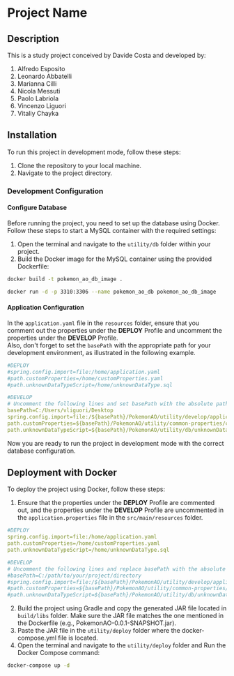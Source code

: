 # Project Name

## Description
This is a study project conceived by Davide Costa and developed by:
1. Alfredo Esposito
2. Leonardo Abbatelli
3. Marianna Cilli
4. Nicola Messuti
5. Paolo Labriola
6. Vincenzo Liguori
7. Vitaliy Chayka

## Installation
To run this project in development mode, follow these steps:

1. Clone the repository to your local machine.
2. Navigate to the project directory.

### Development Configuration

#### Configure Database
Before running the project, you need to set up the database using Docker.  
Follow these steps to start a MySQL container with the required settings:
1. Open the terminal and navigate to the `utility/db` folder within your project.
2. Build the Docker image for the MySQL container using the provided Dockerfile:
```bash
docker build -t pokemon_ao_db_image .
```  
```bash
docker run -d -p 3310:3306 --name pokemon_ao_db pokemon_ao_db_image
```  
#### Application Configuration
In the `application.yaml` file in the `resources` folder, ensure that you comment out the properties under the **DEPLOY** Profile and uncomment the properties under the **DEVELOP** Profile.  
Also, don't forget to set the `basePath` with the appropriate path for your development environment, as illustrated in the following example.
```yaml
#DEPLOY
#spring.config.import=file:/home/application.yaml
#path.customProperties=/home/customProperties.yaml
#path.unknownDataTypeScript=/home/unknownDataType.sql

#DEVELOP
# Uncomment the following lines and set basePath with the absolute path to the project directory
basePath=C:/Users/vliguori/Desktop
spring.config.import=file:/${basePath}/PokemonAO/utility/develop/application.yaml
path.customProperties=${basePath}/PokemonAO/utility/common-properties/customProperties.yaml
path.unknownDataTypeScript=${basePath}/PokemonAO/utility/db/unknownDataType.sql
```  
Now you are ready to run the project in development mode with the correct database configuration.
## Deployment with Docker

To deploy the project using Docker, follow these steps:

1. Ensure that the properties under the **DEPLOY** Profile are commented out, and the properties under the **DEVELOP** Profile are uncommented in the `application.properties` file in the `src/main/resources` folder.
```yaml
#DEPLOY
spring.config.import=file:/home/application.yaml
path.customProperties=/home/customProperties.yaml
path.unknownDataTypeScript=/home/unknownDataType.sql

#DEVELOP
# Uncomment the following lines and replace basePath with the absolute path to the project directory
#basePath=C:/path/to/your/project/directory
#spring.config.import=file:/${basePath}/PokemonAO/utility/develop/application.yaml
#path.customProperties=${basePath}/PokemonAO/utility/common-properties/customProperties.yaml
#path.unknownDataTypeScript=${basePath}/PokemonAO/utility/db/unknownDataType.sql
```  
2. Build the project using Gradle and copy the generated JAR file located in `build/libs` folder. Make sure the JAR file matches the one mentioned in the Dockerfile (e.g., PokemonAO-0.0.1-SNAPSHOT.jar).
3. Paste the JAR file in the `utility/deploy` folder where the docker-compose.yml file is located.
4. Open the terminal and navigate to the `utility/deploy` folder and Run the Docker Compose command:
```bash
docker-compose up -d
```